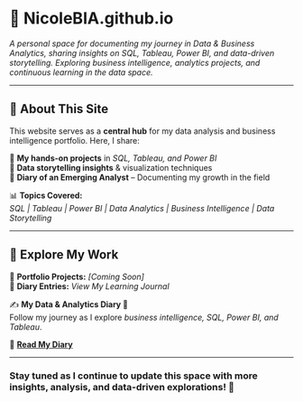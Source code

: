 # 📌 NicoleBIA.github.io  

*A personal space for documenting my journey in Data & Business Analytics, sharing insights on SQL, Tableau, Power BI, and data-driven storytelling. Exploring business intelligence, analytics projects, and continuous learning in the data space.*  

---

## 🚀 About This Site  
This website serves as a **central hub** for my data analysis and business intelligence portfolio. Here, I share:  

🔹 **My hands-on projects** in *SQL, Tableau, and Power BI*  
🔹 **Data storytelling insights** & visualization techniques  
🔹 **Diary of an Emerging Analyst** – Documenting my growth in the field  

📊 **Topics Covered:**  
*SQL | Tableau | Power BI | Data Analytics | Business Intelligence | Data Storytelling*  

---

## 🔗 Explore My Work  

📂 **Portfolio Projects:** *[Coming Soon]*  
📖 **Diary Entries:** *View My Learning Journal*  

✍️ **My Data & Analytics Diary 📖**  
Follow my journey as I explore *business intelligence, SQL, Power BI, and Tableau*.  

📌 **[Read My Diary](blog/diary/README.md)**  

---

### **Stay tuned as I continue to update this space with more insights, analysis, and data-driven explorations! 🚀**  
